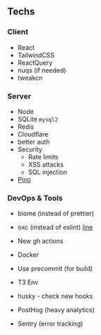 ## Techs

### Client

- React
- TailwindCSS
- ReactQuery
- nuqs (if needed)
- tweakcn

### Server

- Node
- SQLite `mysql2`
- Redis
- Cloudflare
- better auth
- Security
  - Rate limits
  - XSS attacks
  - SQL injection
- [Pino](https://getpino.io)

### DevOps & Tools

- biome (instead of prettier)
- oxc (instead of eslint) [line](https://github.com/oxc-project/oxc)
- New gh actions
- Docker
- Use precommit (for build)
- T3 Env
- husky - check new hooks

- PostHog (heavy analytics)
- Sentry (error tracking)
